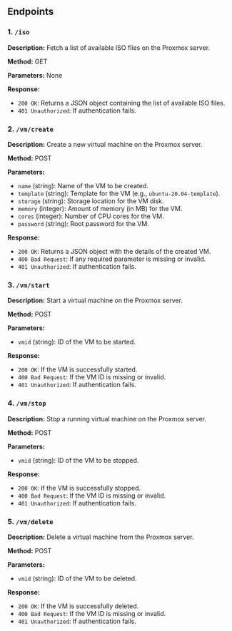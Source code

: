 ## Endpoints

### 1. `/iso`

**Description:** Fetch a list of available ISO files on the Proxmox server.

**Method:** GET

**Parameters:** None

**Response:**
- `200 OK`: Returns a JSON object containing the list of available ISO files.
- `401 Unauthorized`: If authentication fails.

### 2. `/vm/create`

**Description:** Create a new virtual machine on the Proxmox server.

**Method:** POST

**Parameters:**
- `name` (string): Name of the VM to be created.
- `template` (string): Template for the VM (e.g., `ubuntu-20.04-template`).
- `storage` (string): Storage location for the VM disk.
- `memory` (integer): Amount of memory (in MB) for the VM.
- `cores` (integer): Number of CPU cores for the VM.
- `password` (string): Root password for the VM.

**Response:**
- `200 OK`: Returns a JSON object with the details of the created VM.
- `400 Bad Request`: If any required parameter is missing or invalid.
- `401 Unauthorized`: If authentication fails.

### 3. `/vm/start`

**Description:** Start a virtual machine on the Proxmox server.

**Method:** POST

**Parameters:**
- `vmid` (string): ID of the VM to be started.

**Response:**
- `200 OK`: If the VM is successfully started.
- `400 Bad Request`: If the VM ID is missing or invalid.
- `401 Unauthorized`: If authentication fails.

### 4. `/vm/stop`

**Description:** Stop a running virtual machine on the Proxmox server.

**Method:** POST

**Parameters:**
- `vmid` (string): ID of the VM to be stopped.

**Response:**
- `200 OK`: If the VM is successfully stopped.
- `400 Bad Request`: If the VM ID is missing or invalid.
- `401 Unauthorized`: If authentication fails.

### 5. `/vm/delete`

**Description:** Delete a virtual machine from the Proxmox server.

**Method:** POST

**Parameters:**
- `vmid` (string): ID of the VM to be deleted.

**Response:**
- `200 OK`: If the VM is successfully deleted.
- `400 Bad Request`: If the VM ID is missing or invalid.
- `401 Unauthorized`: If authentication fails.
